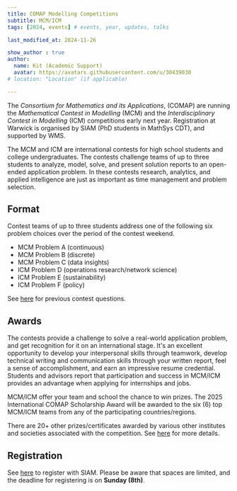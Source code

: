 ```yaml
---
title: COMAP Modelling Competitions
subtitle: MCM/ICM
tags: [2024, events] # events, year, updates, talks

last_modified_at: 2024-11-26

show_author : true
author:
  name: Kit (Academic Support)
  avatar: https://avatars.githubusercontent.com/u/30439030
# location: "Location" (if applicable)

---
```


The *Consortium for Mathematics and its Applications*, (COMAP) are running the *Mathematical Contest in Modelling* (MCM) and the *Interdisciplinary Contest in Modelling* (ICM) competitions early next year. Registration at Warwick is organised by SIAM (PhD students in MathSys CDT), and supported by WMS.

The MCM and ICM are international contests for high school students and college undergraduates. The contests challenge teams of up to three students to analyze, model, solve, and present solution reports to an open-ended application problem. In these contests research, analytics, and applied intelligence are just as important as time management and problem selection.

## Format

Contest teams of up to three students address one of the following six problem choices over the period of the contest weekend.

- MCM Problem A (continuous)
- MCM Problem B (discrete)
- MCM Problem C (data insights)
- ICM Problem D (operations research/network science)
- ICM Problem E (sustainability)
- ICM Problem F (policy)

See [here](https://www.contest.comap.com/undergraduate/contests/matrix/index.html) for previous contest questions.


## Awards

The contests provide a challenge to solve a real-world application problem, and get recognition for it on an international stage. It's an excellent opportunity to develop your interpersonal skills through teamwork, develop technical writing and communication skills through your written report, feel a sense of accomplishment, and earn an impressive resume credential. Students and advisors report that participation and success in MCM/ICM provides an advantage when applying for internships and jobs.

MCM/ICM offer your team and school the chance to win prizes. The 2025 International COMAP Scholarship Award will be awarded to the six (6) top MCM/ICM teams from any of the participating countries/regions.

There are 20+ other prizes/certificates awarded by various other institutes and societies associated with the competition. See [here](https://www.contest.comap.com/undergraduate/contests/) for more details.

## Registration

See [here](https://forms.office.com/e/K7QdVpD6sz) to register with SIAM. Please be aware that spaces are limited, and the deadline for registering is on **Sunday (8th)**.

